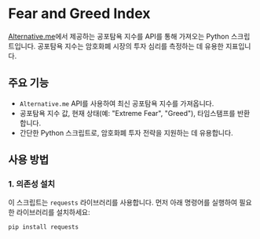 # Fear and Greed Index

[Alternative.me](https://alternative.me/crypto/fear-and-greed-index/)에서 제공하는 공포탐욕 지수를 API를 통해 가져오는 Python 스크립트입니다. 공포탐욕 지수는 암호화폐 시장의 투자 심리를 측정하는 데 유용한 지표입니다.

## 주요 기능

- `Alternative.me` API를 사용하여 최신 공포탐욕 지수를 가져옵니다.
- 공포탐욕 지수 값, 현재 상태(예: "Extreme Fear", "Greed"), 타임스탬프를 반환합니다.
- 간단한 Python 스크립트로, 암호화폐 투자 전략을 지원하는 데 유용합니다.

## 사용 방법

### 1. 의존성 설치

이 스크립트는 `requests` 라이브러리를 사용합니다. 먼저 아래 명령어를 실행하여 필요한 라이브러리를 설치하세요:

```bash
pip install requests
